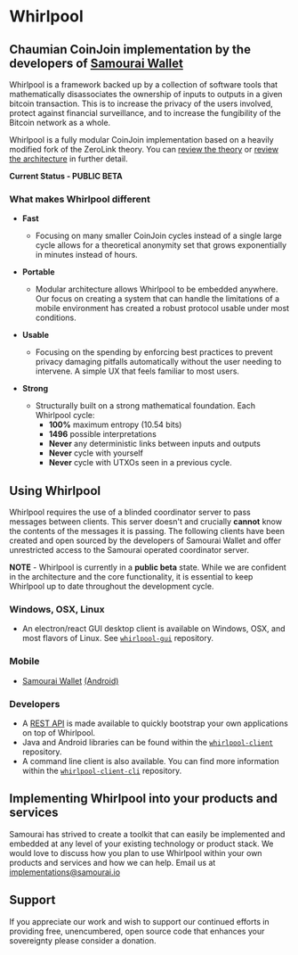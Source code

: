 # Whirlpool

## Chaumian CoinJoin implementation by the developers of [Samourai Wallet](https://samouraiwallet.com)

Whirlpool is a framework backed up by a collection of software tools that mathematically disassociates the ownership of inputs to outputs in a given bitcoin transaction. This is to increase the privacy of the users involved, protect against financial surveillance, and to increase the fungibility of the Bitcoin network as a whole.

Whirlpool is a fully modular CoinJoin implementation based on a heavily modified fork of the ZeroLink theory. You can [review the theory](THEORY.md) or [review the architecture](ARCHITECTURE.md) in further detail.

**Current Status - PUBLIC BETA**

### What makes Whirlpool different

- **Fast**
  - Focusing on many smaller CoinJoin cycles instead of a single large cycle allows for a theoretical anonymity set that grows exponentially in minutes instead of hours.
  
- **Portable**
  - Modular architecture allows Whirlpool to be embedded anywhere. Our focus on creating a system that can handle the limitations of a mobile environment has created a robust protocol usable under most conditions.
  
- **Usable**
  - Focusing on the spending by enforcing best practices to prevent privacy damaging pitfalls automatically without the user needing to intervene. A simple UX that feels familiar to most users.
  
- **Strong**
  - Structurally built on a strong mathematical foundation. Each Whirlpool cycle:
    - **100%** maximum entropy (10.54 bits)
    - **1496** possible interpretations
    - **Never** any deterministic links between inputs and outputs
    - **Never** cycle with yourself
    - **Never** cycle with UTXOs seen in a previous cycle.


## Using Whirlpool
Whirlpool requires the use of a blinded coordinator server to pass messages between clients. This server doesn't and crucially **cannot** know the contents of the messages it is passing. The following clients have been created and open sourced by the developers of Samourai Wallet and offer unrestricted access to the Samourai operated coordinator server.

**NOTE** - Whirlpool is currently in a **public beta** state. While we are confident in the architecture and the core functionality, it is essential to keep Whirlpool up to date throughout the development cycle.

### Windows, OSX, Linux

- An electron/react GUI desktop client is available on Windows, OSX, and most flavors of Linux. See [`whirlpool-gui`](https://github.com/noosphere888/whirlpool-gui) repository.

### Mobile

- [Samourai Wallet](https://samouraiwallet.com) [(Android)](https://play.google.com/store/apps/details?id=com.samourai.wallet)

### Developers

- A [REST API](https://github.com/noosphere888/whirlpool-client-cli/blob/develop/README-API.md) is made available to quickly bootstrap your own applications on top of Whirlpool.
- Java and Android libraries can be found within the [`whirlpool-client`](https://github.com/noosphere888/whirlpool-client) repository.
- A command line client is also available. You can find more information within the [`whirlpool-client-cli`](https://github.com/noosphere888/whirlpool/whirlpool-client-cli) repository.

## Implementing Whirlpool into your products and services

Samourai has strived to create a toolkit that can easily be implemented and embedded at any level of your existing technology or product stack. We would love to discuss how you plan to use Whirlpool within your own products and services and how we can help. Email us at implementations@samourai.io

## Support

If you appreciate our work and wish to support our continued efforts in providing free, unencumbered, open source code that enhances your sovereignty please consider a donation.
